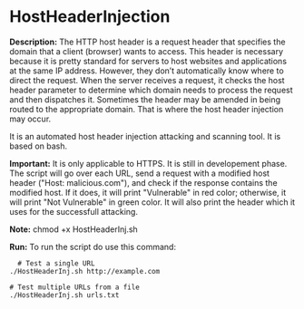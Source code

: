 # HostHeaderInjection

**Description:**
The HTTP host header is a request header that specifies the domain that a client (browser) wants to access. This header is necessary because it is pretty standard for servers to host websites and applications at the same IP address. However, they don’t automatically know where to direct the request. 
When the server receives a request, it checks the host header parameter to determine which domain needs to process the request and then dispatches it. Sometimes the header may be amended in being routed to the appropriate domain. That is where the host header injection may occur.

It is an automated host header injection attacking and scanning tool. It is based on bash.

**Important:**
It is only applicable to HTTPS. It is still in developement phase.
The script will go over each URL, send a request with a modified host header ("Host: malicious.com"), and check if the response contains the modified host. If it does, it will print "Vulnerable" in red color; otherwise, it will print "Not Vulnerable" in green color. It will also print the header which it uses for the successfull attacking.

**Note:**
chmod +x HostHeaderInj.sh

**Run:**
To run the script do use this command:
```
  # Test a single URL
./HostHeaderInj.sh http://example.com

# Test multiple URLs from a file
./HostHeaderInj.sh urls.txt

```
